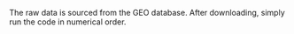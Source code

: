 The raw data is sourced from the GEO database. After downloading, simply run the code in numerical order.
